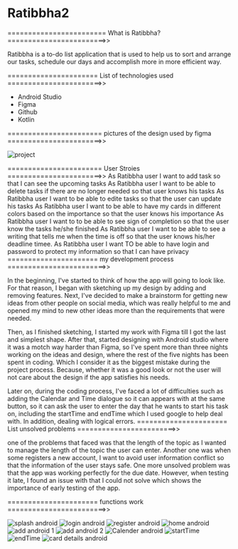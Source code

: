 # Ratibbha2

========================  What is Ratibbha?  ========================>>

Ratibbha is a to-do list application that is used to help us to sort and arrange our tasks, schedule our days and accomplish more in more efficient way.


======================  List of technologies used  =======================>>


- Android Studio
- Figma
- Github
- Kotlin


======================= pictures of the design used by figma =======================>>

![project ](https://user-images.githubusercontent.com/91452250/140121693-47db2b24-6ed9-4254-9983-3fd7d0b221ff.PNG)



=======================  User Stroies  =======================>>
As Ratibbha user I want to add task so that I can see the upcoming tasks
As Ratibbha user I want to be able to delete tasks if there are no longer needed so that user knows his tasks
As Ratibbha user I want to be able to edite tasks so that the user can update his tasks
As Ratibbha user I want to be able to have my cards in different colors based on the importance so that the user knows his importance
As Ratibbha user I want to to be able to see sign of completion so that the user know the tasks he/she finished
As Ratibbha user I want to be able to see a writing that tells me when the time is off so that the user knows his/her deadline timee.
As Ratibbha user I want TO be able to have login and password to protect my information so that I can have privacy
====================== my development process ========================>>

In the beginning, I've started to think of how the app will going to look like. For that reason, I began with sketching up my design by adding and removing features.
Next, I've decided to make a brainstorm for getting new ideas from other people on social media, which was really helpful to me and opened my mind to new other ideas more
than the requirements that were needed.

Then, as I finished sketching, I started my work with Figma till I got the last and simplest shape. After that, started designing with Android studio where it was a motch way harder than Figma, so I've spent more than three nights working on the ideas and design, where the rest of the five nights has been spent in coding. Which I consider it as the biggest mistake during the project process. Because, whether it was a good look or not the user will not care about the design if the app satisfies his needs. 

Later on, during the coding process, I've faced a lot of difficulties such as adding the Calendar and Time dialogue so it can appears with at the same button, so it can ask the user to enter the day that he wants to start his task on, including the startTime and endTime which I used google to help deal with. In addition, dealing with logical errors. 
======================  List unsolved problems   ========================>>

one of the problems that faced was that the length of the topic as I wanted to manage the length of the topic the user can enter. Another one was when some registers a new account, I want to avoid user information conflict so that the information of the user stays safe. One more unsolved problem was that the app was working perfectly for the due date. However, when testing it late, I found an issue with that I could not solve which shows the importance of early testing of the app.

====================== functions work ========================>>

![splash android](https://user-images.githubusercontent.com/91452250/140261637-95f09d23-5642-4f42-a6a2-ab35c41aaca9.PNG)
![login android](https://user-images.githubusercontent.com/91452250/140261654-284893f0-9478-4c83-bc6b-b9bffdad84ba.PNG)
![register android](https://user-images.githubusercontent.com/91452250/140261656-c5715050-e8b5-4a5f-9a1c-ccc3c5b5ad5b.PNG)
![home android](https://user-images.githubusercontent.com/91452250/140262414-5ffd16a6-7f7d-4e32-92a0-b915e48c9962.PNG)
![add android 1](https://user-images.githubusercontent.com/91452250/140262435-5c65397f-9ed3-4dc3-a270-5a8a7cf55fbc.PNG)
![add android 2](https://user-images.githubusercontent.com/91452250/140262444-b96ad9c7-3515-4a31-87a6-62daa029017c.PNG)
![Calender android](https://user-images.githubusercontent.com/91452250/140262468-cf0294d8-436b-451f-912e-08ca1c3201d0.PNG)
![startTime](https://user-images.githubusercontent.com/91452250/140262486-bbe6a23e-ed6d-48e9-9676-ca57da5184dd.PNG)
![endTime](https://user-images.githubusercontent.com/91452250/140262503-e842cf68-ce81-4a17-8c1d-afaabf36da73.PNG)
![card details android](https://user-images.githubusercontent.com/91452250/140262513-f9c0ee44-845f-4f3f-8282-aa69af62f75f.PNG)


